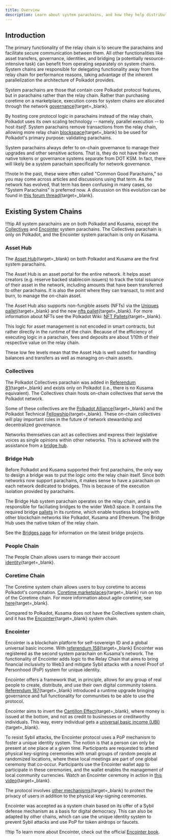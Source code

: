 ```yaml
---
title: Overview
description: Learn about system parachains, and how they help distribute resources over the Polkadot network, and which system chains are currently deployed
---
```


## Introduction

The primary functionality of the relay chain is to secure the parachains and facilitate secure
communication between them. All other functionalities like asset transfers, governance, identities,
and bridging (a potentially resource-intensive task) can benefit from operating separately on system
chains. System chains are responsible for delegating functionality away from the relay chain for
performance reasons, taking advantage of the inherent parallelization the architecture of Polkadot
provides.

System parachains are those that contain core Polkadot protocol features, but in parachains rather
than the relay chain. Rather than purchasing coretime on a marketplace, execution cores for system
chains are allocated through the network [governance](https://wiki.polkadot.network/docs/learn-polkadot-opengov){target=_blank}.

By hosting core protocol logic in parachains instead of the relay chain, Polkadot uses its own
scaling technology -- namely, parallel execution -- to host _itself_. System parachains remove
transactions from the relay chain, allowing more relay chain
[blockspace](https://www.rob.tech/polkadot-blockspace-over-blockchains/){target=_blank} to be used for Polkadot's
primary purpose: validating parachains.

System parachains always defer to on-chain governance to manage their upgrades and other sensitive
actions. That is, they do not have their own native tokens or governance systems separate from DOT
KSM. In fact, there will likely be a system parachain specifically for network governance.

!!!note
    In the past, these were often called "Common Good Parachains," so you may come across articles and
    discussions using that term. As the network has evolved, that term has been confusing in many cases,
    so "System Parachains" is preferred now. A discussion on this evolution can be found in
    [this forum thread](https://forum.polkadot.network/t/polkadot-protocol-and-common-good-parachains/866){target=_blank}.

## Existing System Chains

!!!tip
    All system parachains are on both Polkadot and Kusama, except the [Collectives](#collectives) and [Encointer](#encointer) system parachains. The Collectives parachain is only on Polkadot, and the Encointer system parachain is only on Kusama.

### Asset Hub

The [Asset Hub](https://github.com/paritytech/polkadot-sdk/tree/master/cumulus#asset-hub-){target=_blank} on both
Polkadot and Kusama are the first system parachains.

The Asset Hub is an asset portal for the entire network. It helps asset creators (e.g. reserve
backed stablecoin issuers) to track the total issuance of their asset in the network, including
amounts that have been transferred to other parachains. It is also the point where they can
transact, to mint and burn, to manage the on-chain asset.

The Asset Hub also supports non-fungible assets (NFTs) via the
[Uniques pallet](https://polkadot.js.org/docs/substrate/extrinsics#uniques){target=_blank} and the new
[nfts pallet](https://polkadot.js.org/docs/substrate/extrinsics#nfts){target=_blank}. For more information about
NFTs see the Polkadot Wiki: [NFT Pallets](https://wiki.polkadot.network/docs/learn-nft-pallets){target=_blank}.

This logic for asset management is not encoded in smart contracts, but rather directly in the
runtime of the chain. Because of the efficiency of executing logic in a parachain, fees and deposits
are about 1/10th of their respective value on the relay chain.

These low fee levels mean that the Asset Hub is well suited for handling balances and transfers as
well as managing on-chain assets.

### Collectives

The Polkadot Collectives parachain was added in
[Referendum 81](https://polkadot.polkassembly.io/referendum/81){target=_blank} and exists only on Polkadot (i.e.,
there is no Kusama equivalent). The Collectives chain hosts on-chain collectives that serve the
Polkadot network.

Some of these collectives are the
[Polkadot Alliance](https://polkadot.polkassembly.io/referendum/94){target=_blank} and the Polkadot Technical
[Fellowship](https://wiki.polkadot.network/docs/learn-polkadot-technical-fellowship){target=_blank}. These on-chain collectives will play
important roles in the future of network stewardship and decentralized governance.

Networks themselves can act as collectives and express their legislative voices as single opinions
within other networks. This is achieved with the assistance from a [bridge hub](#bridge-hub).

### Bridge Hub

Before Polkadot and Kusama supported their first parachains, the only way to design a bridge was to
put the logic onto the relay chain itself. Since both networks now support parachains, it makes
sense to have a parachain on each network dedicated to bridges. This is because of the execution
isolation provided by parachains.

The Bridge Hub system parachain operates on the relay chain, and is responsible for faciliating
bridges to the wider Web3 space. It contains the required bridge
[pallets](../../glossary.md#pallet) in its runtime, which enable trustless bridging with other
blockchain networks like Polkadot, Kusama and Ethereum. The Bridge Hub uses the native token of the
relay chain.

See the [Bridges page](learn-bridges.md) for information on the latest bridge projects.

### People Chain

The People Chain allows users to mange their account [identity](https://wiki.polkadot.network/docs/learn-identity){target=_blank}.

### Coretime Chain

The Coretime system chain allows users to buy coretime to access Polkadot's computation.
[Coretime marketplaces](https://wiki.polkadot.network/docs/learn-guides-coretime-marketplaces){target=_blank} run on top of the Coretime chain. For more information about agile coretime, see [here](https://wiki.polkadot.network/docs/learn-agile-coretime){target=_blank}.

Compared to Polkadot, Kusama does not have the Collectives system chain, and it has the
[Encointer](https://encointer.org/encointer-for-web3/){target=_blank} system chain.

### Encointer

Encointer is a blockchain platform for self-sovereign ID and a global universal basic income. With
[referendum 158](https://kusama.polkassembly.io/referendum/158){target=_blank} Encointer was registered as the
second system parachain on Kusama's network. The functionality of Encointer adds logic to the Relay
Chain that aims to bring financial inclusivity to Web3 and mitigate Sybil attacks with a novel Proof
of Personhood (PoP) system for unique identity.

Encointer offers a framework that, in principle, allows for any group of real people to create,
distribute, and use their own digital community tokens.
[Referendum 187](https://kusama.polkassembly.io/referendum/187){target=_blank} introduced a runtime upgrade
bringing governance and full functionality for communities to be able to use the protocol.

Encointer aims to invert the [Cantillon Effect](https://www.newworldencyclopedia.org/entry/Richard_Cantillon){target=_blank}, where money is issued at the bottom, and not as credit to businesses or creditworthy individuals. This way, every individual gets a [universal basic income (UBI)](https://book.encointer.org/economics-ubi.html){target=_blank}.

To resist Sybil attacks, the Encointer protocol uses a PoP mechanism to foster a unique identity
system. The notion is that a person can only be present at one place at a given time. Participants
are requested to attend physical key-signing ceremonies with small groups of random people at
randomized locations, where these local meetings are part of one global ceremony that co-occur.
Participants use the Encointer wallet app to participate in these ceremonies, and the wallet enables
the management of local community currencies. Watch an Encointer ceremony in action in
[this video](https://www.youtube.com/watch?v=tcgpCCYBqko){target=_blank}.

The protocol involves [other mechanisms](https://book.encointer.org/ssi.html#privacy-considerations){target=_blank} to protect the privacy of users in addition to the physical key-signing ceremonies.

Encointer was accepted as a system chain based on its offer of a Sybil defense mechanism as a basis
for digital democracy. This can also be adapted by other chains, which can use the unique identity
system to prevent Sybil attacks and use PoP for token airdrops or faucets.

!!!tip
    To learn more about Encointer, check out the official
    [Encointer book](https://book.encointer.org/introduction.html).

